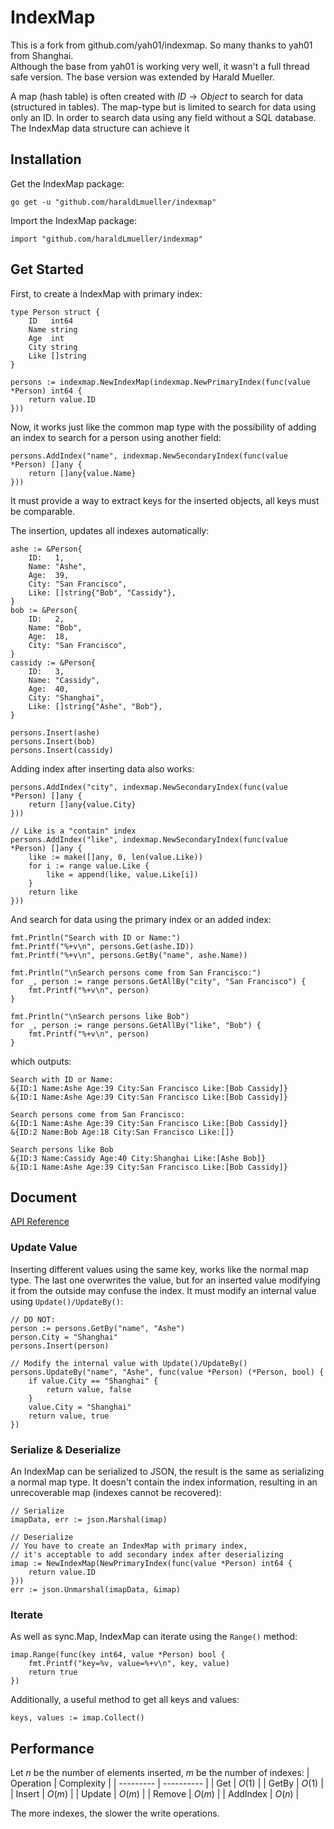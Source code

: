 # IndexMap

This is a fork from github.com/yah01/indexmap. So many thanks to yah01 from Shanghai.  
Although the base from yah01 is working very well, it wasn't a full thread safe version.
The base version was extended by Harald Mueller.

A map (hash table) is often created with $ID \to Object$ to search for data (structured in tables). The map-type but is limited to search for data using only an ID. In order to search data using any field without a SQL database. The IndexMap data structure can achieve it

## Installation
Get the IndexMap package:
```shell
go get -u "github.com/haraldLmueller/indexmap"
```

Import the IndexMap package:
```golang
import "github.com/haraldLmueller/indexmap"
```

## Get Started
First, to create a IndexMap with primary index:
```golang
type Person struct {
	ID   int64
	Name string
	Age  int
	City string
	Like []string
}

persons := indexmap.NewIndexMap(indexmap.NewPrimaryIndex(func(value *Person) int64 {
    return value.ID
}))
```

Now, it works just like the common map type with the possibility of adding an index to search for a person using another field:
```golang
persons.AddIndex("name", indexmap.NewSecondaryIndex(func(value *Person) []any {
    return []any{value.Name}
}))
```
It must provide a way to extract keys for the inserted objects, all keys must be comparable.

The insertion, updates all indexes automatically:
```golang
ashe := &Person{
    ID:   1,
    Name: "Ashe",
    Age:  39,
    City: "San Francisco",
    Like: []string{"Bob", "Cassidy"},
}
bob := &Person{
    ID:   2,
    Name: "Bob",
    Age:  18,
    City: "San Francisco",
}
cassidy := &Person{
    ID:   3,
    Name: "Cassidy",
    Age:  40,
    City: "Shanghai",
    Like: []string{"Ashe", "Bob"},
}

persons.Insert(ashe)
persons.Insert(bob)
persons.Insert(cassidy)
```

Adding index after inserting data also works:
```golang
persons.AddIndex("city", indexmap.NewSecondaryIndex(func(value *Person) []any {
    return []any{value.City}
}))

// Like is a "contain" index
persons.AddIndex("like", indexmap.NewSecondaryIndex(func(value *Person) []any {
    like := make([]any, 0, len(value.Like))
    for i := range value.Like {
        like = append(like, value.Like[i])
    }
    return like
}))
```

And search for data using the primary index or an added index:
```golang
fmt.Println("Search with ID or Name:")
fmt.Printf("%+v\n", persons.Get(ashe.ID))
fmt.Printf("%+v\n", persons.GetBy("name", ashe.Name))

fmt.Println("\nSearch persons come from San Francisco:")
for _, person := range persons.GetAllBy("city", "San Francisco") {
    fmt.Printf("%+v\n", person)
}

fmt.Println("\nSearch persons like Bob")
for _, person := range persons.GetAllBy("like", "Bob") {
    fmt.Printf("%+v\n", person)
}
```

which outputs:
```golang
Search with ID or Name:
&{ID:1 Name:Ashe Age:39 City:San Francisco Like:[Bob Cassidy]}
&{ID:1 Name:Ashe Age:39 City:San Francisco Like:[Bob Cassidy]}

Search persons come from San Francisco:
&{ID:1 Name:Ashe Age:39 City:San Francisco Like:[Bob Cassidy]}
&{ID:2 Name:Bob Age:18 City:San Francisco Like:[]}

Search persons like Bob
&{ID:3 Name:Cassidy Age:40 City:Shanghai Like:[Ashe Bob]}
&{ID:1 Name:Ashe Age:39 City:San Francisco Like:[Bob Cassidy]}
```

## Document
[API Reference](https://pkg.go.dev/github.com/haraldLmueller/indexmap)

### Update Value
Inserting different values using the same key, works like the normal map type. The last one overwrites the value, but for an inserted value modifying it from the outside may confuse the index. It must modify an internal value using `Update()/UpdateBy()`:
```golang
// DO NOT:
person := persons.GetBy("name", "Ashe")
person.City = "Shanghai"
persons.Insert(person)

// Modify the internal value with Update()/UpdateBy()
persons.UpdateBy("name", "Ashe", func(value *Person) (*Person, bool) {
    if value.City == "Shanghai" {
        return value, false
    }
    value.City = "Shanghai"
    return value, true
})
```

### Serialize & Deserialize
An IndexMap can be serialized to JSON, the result is the same as serializing a normal map type. It doesn't contain the index information, resulting in an unrecoverable map (indexes cannot be recovered):
```golang
// Serialize
imapData, err := json.Marshal(imap)

// Deserialize
// You have to create an IndexMap with primary index,
// it's acceptable to add secondary index after deserializing
imap := NewIndexMap(NewPrimaryIndex(func(value *Person) int64 {
    return value.ID
}))
err := json.Unmarshal(imapData, &imap)
```

### Iterate
As well as sync.Map, IndexMap can iterate using the `Range()` method:
```golang
imap.Range(func(key int64, value *Person) bool {
    fmt.Printf("key=%v, value=%+v\n", key, value)
    return true
})
```

Additionally, a useful method to get all keys and values:
```golang
keys, values := imap.Collect()
```

## Performance
Let $n$ be the number of elements inserted, $m$ be the number of indexes:
| Operation | Complexity |
| --------- | ---------- |
| Get       | $O(1)$     |
| GetBy     | $O(1)$     |
| Insert    | $O(m)$     |
| Update    | $O(m)$     |
| Remove    | $O(m)$     |
| AddIndex  | $O(n)$     |

The more indexes, the slower the write operations.